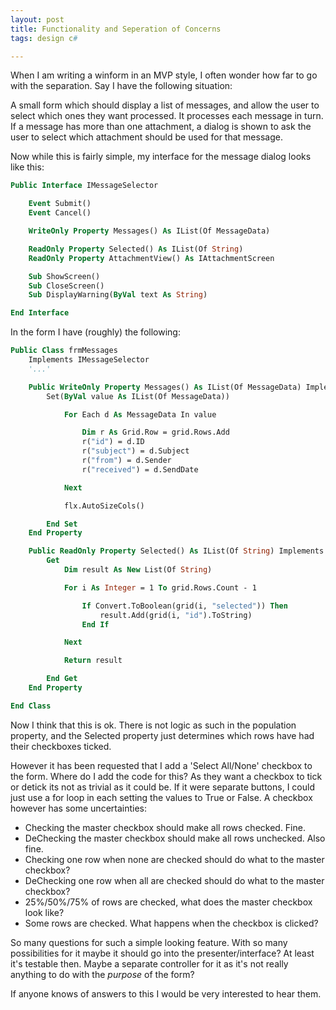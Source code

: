 ```yaml
---
layout: post
title: Functionality and Seperation of Concerns
tags: design c#

---
```


When I am writing a winform in an MVP style, I often wonder how far to go with the separation.  Say I have the following situation:

A small form which should display a list of messages, and allow the user to select which ones they want processed.  It processes each message in turn.  If a message has more than one attachment, a dialog is shown to ask the user to select which attachment should be used for that message.

Now while this is fairly simple, my interface for the message dialog looks like this:

```vb
Public Interface IMessageSelector

	Event Submit()
	Event Cancel()

	WriteOnly Property Messages() As IList(Of MessageData)

	ReadOnly Property Selected() As IList(Of String)
	ReadOnly Property AttachmentView() As IAttachmentScreen

	Sub ShowScreen()
	Sub CloseScreen()
	Sub DisplayWarning(ByVal text As String)

End Interface
```

In the form I have (roughly) the following:

```vb
Public Class frmMessages
	Implements IMessageSelector
	'...'

	Public WriteOnly Property Messages() As IList(Of MessageData) Implements IMessageSelector.Messages
		Set(ByVal value As IList(Of MessageData))

			For Each d As MessageData In value

				Dim r As Grid.Row = grid.Rows.Add
				r("id") = d.ID
				r("subject") = d.Subject
				r("from") = d.Sender
				r("received") = d.SendDate

			Next

			flx.AutoSizeCols()

		End Set
	End Property

	Public ReadOnly Property Selected() As IList(Of String) Implements IMessageSelector.Selected
		Get
			Dim result As New List(Of String)

			For i As Integer = 1 To grid.Rows.Count - 1

				If Convert.ToBoolean(grid(i, "selected")) Then
					result.Add(grid(i, "id").ToString)
				End If

			Next

			Return result

		End Get
	End Property

End Class
```

Now I think that this is ok.  There is not logic as such in the population property, and the Selected property just determines which rows have had their checkboxes ticked.

However it has been requested that I add a 'Select All/None' checkbox to the form.  Where do I add the code for this?  As they want a checkbox to tick or detick its not as trivial as it could be.  If it were separate buttons, I could just use a for loop in each setting the values to True or False.  A checkbox however has some uncertainties:

 - Checking the master checkbox should make all rows checked. Fine.
 - DeChecking the master checkbox should make all rows unchecked. Also fine.
 - Checking one row when none are checked should do what to the master checkbox?
 - DeChecking one row when all are checked should do what to the master checkbox?
 - 25%/50%/75% of rows are checked, what does the master checkbox look like?
 - Some rows are checked.  What happens when the checkbox is clicked?

So many questions for such a simple looking feature.  With so many possibilities for it maybe it should go into the presenter/interface?  At least it's testable then.  Maybe a separate controller for it as it's not really anything to do with the *purpose* of the form?

If anyone knows of answers to this I would be very interested to hear them.
